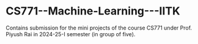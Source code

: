 # CS771--Machine-Learning---IITK
Contains submission for the mini projects of the course CS771 under Prof. Piyush Rai in 2024-25-I semester (in group of five).
